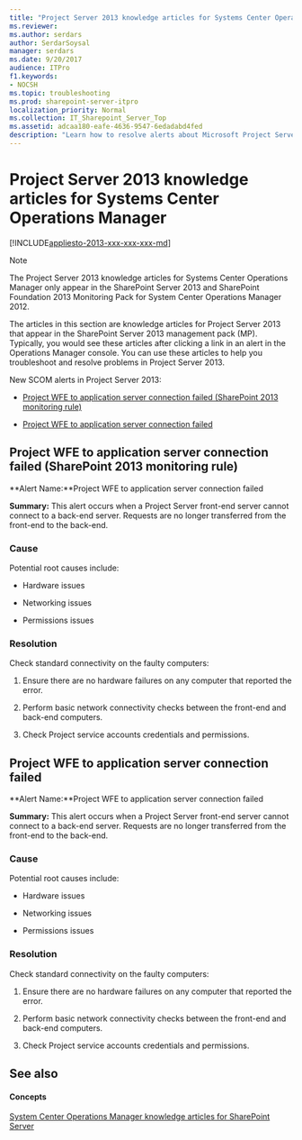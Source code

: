 ```yaml
---
title: "Project Server 2013 knowledge articles for Systems Center Operations Manager"
ms.reviewer: 
ms.author: serdars
author: SerdarSoysal
manager: serdars
ms.date: 9/20/2017
audience: ITPro
f1.keywords:
- NOCSH
ms.topic: troubleshooting
ms.prod: sharepoint-server-itpro
localization_priority: Normal
ms.collection: IT_Sharepoint_Server_Top
ms.assetid: adcaa180-eafe-4636-9547-6edadabd4fed
description: "Learn how to resolve alerts about Microsoft Project Server 2013 in the SharePoint Server 2013 management pack for Systems Center Operations Manager (SCOM)."
---
```


# Project Server 2013 knowledge articles for Systems Center Operations Manager

[!INCLUDE[appliesto-2013-xxx-xxx-xxx-md](../includes/appliesto-2013-xxx-xxx-xxx-md.md)] 
  
> [!NOTE]
> The Project Server 2013 knowledge articles for Systems Center Operations Manager only appear in the SharePoint Server 2013 and SharePoint Foundation 2013 Monitoring Pack for System Center Operations Manager 2012. 
  
The articles in this section are knowledge articles for Project Server 2013 that appear in the SharePoint Server 2013 management pack (MP). Typically, you would see these articles after clicking a link in an alert in the Operations Manager console. You can use these articles to help you troubleshoot and resolve problems in Project Server 2013.
  
New SCOM alerts in Project Server 2013:
  
- [Project WFE to application server connection failed (SharePoint 2013 monitoring rule)](#ProjectApp)
    
- [Project WFE to application server connection failed](#ProjectApp2)
    
## Project WFE to application server connection failed (SharePoint 2013 monitoring rule)
<a name="ProjectApp"> </a>

 **Alert Name:**Project WFE to application server connection failed
  
 **Summary:** This alert occurs when a Project Server front-end server cannot connect to a back-end server. Requests are no longer transferred from the front-end to the back-end. 
  
### Cause

Potential root causes include: 
  
- Hardware issues
    
- Networking issues
    
- Permissions issues
    
### Resolution

Check standard connectivity on the faulty computers:
  
1. Ensure there are no hardware failures on any computer that reported the error.
    
2. Perform basic network connectivity checks between the front-end and back-end computers.
    
3. Check Project service accounts credentials and permissions.
    
## Project WFE to application server connection failed
<a name="ProjectApp2"> </a>

 **Alert Name:**Project WFE to application server connection failed
  
 **Summary:** This alert occurs when a Project Server front-end server cannot connect to a back-end server. Requests are no longer transferred from the front-end to the back-end. 
  
### Cause

Potential root causes include: 
  
- Hardware issues
    
- Networking issues
    
- Permissions issues
    
### Resolution

Check standard connectivity on the faulty computers:
  
1. Ensure there are no hardware failures on any computer that reported the error.
    
2. Perform basic network connectivity checks between the front-end and back-end computers.
    
3. Check Project service accounts credentials and permissions.
    
## See also
<a name="ProjectApp2"> </a>

#### Concepts

[System Center Operations Manager knowledge articles for SharePoint Server](system-center-operations-manager-knowledge-articles.md)

